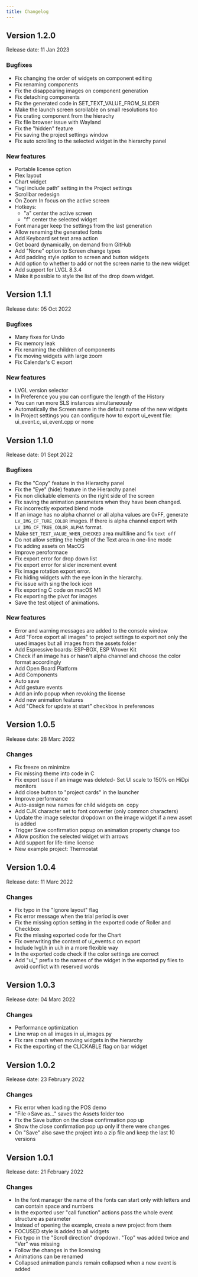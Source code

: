 ```yaml
---
title: Changelog
---
```


## Version 1.2.0

Release date: 11 Jan 2023

### Bugfixes

- Fix changing the order of widgets on component editing
- Fix renaming components
- Fix the disappearing images on component generation
- Fix detaching components
- Fix the generated code in SET_TEXT_VALUE_FROM_SLIDER
- Make the launch screen scrollable on small resolutions too
- Fix crating component from the hierachy
- Fix file browser issue with Wayland
- Fix the "hidden" feature
- Fix saving the project settings window
- Fix auto scrolling to the selected widget in the hierarchy panel

### New features

- Portable license option
- Flex layout
- Chart widget
- “lvgl include path” setting in the Project settings
- Scrollbar redesign
- On Zoom In focus on the active screen
- Hotkeys:
  - "a" center the active screen
  - "f" center the selected widget
- Font manager keep the settings from the last generation
- Allow renaming the generated fonts
- Add Keyboard set text area action
- Get board dynamically, on demand from GitHub 
- Add "None" option to Screen change types
- Add padding style option to screen and button widgets
- Add option to whether to add or not the screen name to the new widget 
- Add support for LVGL 8.3.4
- Make it possible to style the list of the drop down widget.

## Version 1.1.1

Release date: 05 Oct 2022

### Bugfixes

- Many fixes for Undo
- Fix memory leak
- Fix renaming the children of components
- Fix moving widgets with large zoom
- Fix Calendar's C export

### New features

- LVGL version selector
- In Preference you you can configure the length of the History
- You can run more SLS instances simultaneously 
- Automatically the Screen name in the default name of the new widgets 
- In Project settings you can configure how to export ui_event file: ui_event.c,  ui_event.cpp or none  

## Version 1.1.0

Release date: 01 Sept 2022

### Bugfixes

- Fix the "Copy" feature in the Hierarchy panel
- Fix the "Eye" (hide) feature in the Hierarchy panel
- Fix non clickable elements on the right side of the screen
- Fix saving the animation parameters when they have been changed.
- Fix incorrectly exported blend mode
- If an image has no alpha channel or all alpha values are 0xFF, generate `LV_IMG_CF_TURE_COLOR` images. If there is alpha channel export with `LV_IMG_CF_TRUE_COLOR_ALPHA` format.
- Make `SET_TEXT_VALUE_WHEN_CHECKED` area multiline and fix `text off`
- Do not allow setting the height of the Text area in one-line mode
- Fix adding assets on MacOS
- Improve peroformace
- Fix export error for drop down list
- Fix export error for slider increment event
- Fix image rotation export error.
- Fix hiding widgets with the eye icon in the hierarchy.
- Fix issue with sing the lock icon
- Fix exporting C code on macOS M1
- Fix exporting the pivot for images
- Save the test object of animations.

### New features

- Error and warning messages are added to the console window
- Add "Force export all images" to project settings to export not only the used images but all images from the assets folder
- Add Espressive boards: ESP-BOX, ESP Wrover Kit
- Check if an image has or hasn't alpha channel and choose the color format accordingly
- Add Open Board Platform
- Add Components
- Auto save
- Add gesture events
- Add an info popup when revoking the license
- Add new animation features
- Add "Check for update at start" checkbox in preferences

## Version 1.0.5

Release date: 28 Marc 2022

### Changes

- Fix freeze on minimize
- Fix missing theme into code in C
- Fix export issue if an image was deleted- Set UI scale to 150% on HiDpi monitors
- Add close button to "project cards" in the launcher
- Improve performance
- Auto-assign new names for child widgets on  copy
- Add CJK character set to font converter (only common characters)
- Update the image selector dropdown on the image widget if a new asset is added
- Trigger Save confirmation popup on animation property change too
- Allow position the selected widget with arrows
- Add support for life-time license
- New example project: Thermostat

## Version 1.0.4

Release date: 11 Marc 2022

### Changes

- Fix typo in the "Ignore layout" flag
- Fix error message when the trial period is over
- Fix the missing option setting in the exported code of Roller and Checkbox
- Fix the missing exported code for the Chart
- Fix overwriting the content of ui_events.c on export
- Include lvgl.h in ui.h in a more flexible way
- In the exported code check if the color settings are correct
- Add "ui_" prefix to the names of the widget in the exported py files to avoid conflict with reserved words

## Version 1.0.3

Release date: 04 Marc 2022

### Changes

- Performance optimization
- Line wrap on all images in ui_images.py
- Fix rare crash when moving widgets in the hierarchy
- Fix the exporting of the CLICKABLE flag on bar widget

## Version 1.0.2

Release date: 23 February 2022

### Changes

- Fix error when loading the POS demo
- "File->Save as..." saves the Assets folder too
- Fix the Save button on the close confirmation pop up
- Show the close confirmation pop up only if there were changes
- On "Save" also save the project into a zip file and keep the last 10 versions 

## Version 1.0.1

Release date: 21 February 2022

### Changes

- In the font manager the name of the fonts can start only with letters and can contain space and numbers
- In the exported user "call function" actions pass the whole event structure as parameter
- Instead of opening the example, create a new project from them
- FOCUSED style is added to all widgets
- Fix typo in the "Scroll direction" dropdown. "Top" was added twice and "Ver" was missing
- Follow the changes in the licensing
- Animations can be renamed
- Collapsed animation panels remain collapsed when a new event is added
